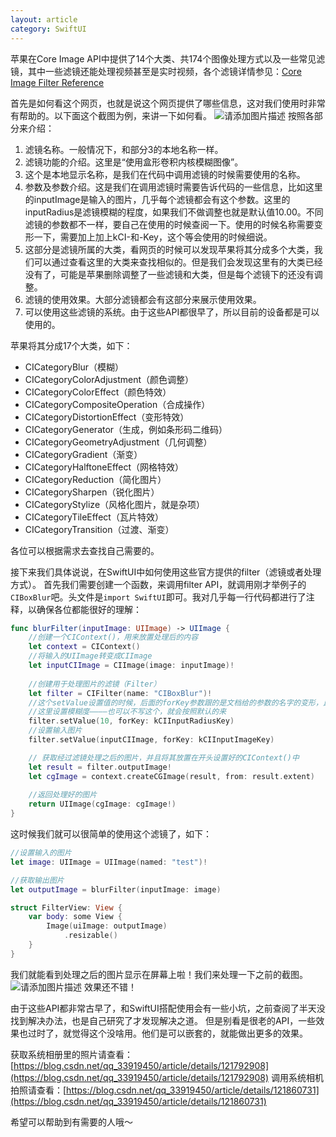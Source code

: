 ```yaml
---
layout: article
category: SwiftUI
---
```

苹果在Core Image API中提供了14个大类、共174个图像处理方式以及一些常见滤镜，其中一些滤镜还能处理视频甚至是实时视频，各个滤镜详情参见：[Core Image Filter Reference](https://developer.apple.com/library/archive/documentation/GraphicsImaging/Reference/CoreImageFilterReference/index.html#//apple_ref/doc/filter/ci/CIColorClamp)

首先是如何看这个网页，也就是说这个网页提供了哪些信息，这对我们使用时非常有帮助的。以下面这个截图为例，来讲一下如何看。
![请添加图片描述](https://img-blog.csdnimg.cn/b760cad550984160a1702ba628f4d912.jpg?x-oss-process=image/watermark,type_d3F5LXplbmhlaQ,shadow_50,text_Q1NETiBAemhvbmd1bmNsZQ==,size_20,color_FFFFFF,t_70,g_se,x_16)
按照各部分来介绍：

 1. 滤镜名称。一般情况下，和部分3的本地名称一样。
 2. 滤镜功能的介绍。这里是“使用盒形卷积内核模糊图像”。
 3. 这个是本地显示名称，是我们在代码中调用滤镜的时候需要使用的名称。
 4. 参数及参数介绍。这是我们在调用滤镜时需要告诉代码的一些信息，比如这里的inputImage是输入的图片，几乎每个滤镜都会有这个参数。这里的inputRadius是滤镜模糊的程度，如果我们不做调整也就是默认值10.00。不同滤镜的参数都不一样，要自己在使用的时候查阅一下。使用的时候名称需要变形一下，需要加上加上kCI-和-Key，这个等会使用的时候细说。
 5. 这部分是滤镜所属的大类，看网页的时候可以发现苹果将其分成多个大类，我们可以通过查看这里的大类来查找相似的。但是我们会发现这里有的大类已经没有了，可能是苹果删除调整了一些滤镜和大类，但是每个滤镜下的还没有调整。
 6. 滤镜的使用效果。大部分滤镜都会有这部分来展示使用效果。
 7. 可以使用这些滤镜的系统。由于这些API都很早了，所以目前的设备都是可以使用的。

苹果将其分成17个大类，如下：

 - CICategoryBlur（模糊）
 - CICategoryColorAdjustment（颜色调整）
 - CICategoryColorEffect（颜色特效）
 - CICategoryCompositeOperation（合成操作）
 - CICategoryDistortionEffect（变形特效）
 - CICategoryGenerator（生成，例如条形码二维码）
 - CICategoryGeometryAdjustment（几何调整）
 - CICategoryGradient（渐变）
 - CICategoryHalftoneEffect（网格特效）
 - CICategoryReduction（简化图片）
 - CICategorySharpen（锐化图片）
 - CICategoryStylize（风格化图片，就是杂项）
 - CICategoryTileEffect（瓦片特效）
 - CICategoryTransition（过渡、渐变）
 
 各位可以根据需求去查找自己需要的。

接下来我们具体说说，在SwiftUI中如何使用这些官方提供的filter（滤镜或者处理方式）。
首先我们需要创建一个函数，来调用filter API，就调用刚才举例子的`CIBoxBlur`吧。头文件是`import SwiftUI`即可。我对几乎每一行代码都进行了注释，以确保各位都能很好的理解：
```swift
func blurFilter(inputImage: UIImage) -> UIImage {
    //创建一个CIContext()，用来放置处理后的内容
    let context = CIContext()
    //将输入的UIImage转变成CIImage
    let inputCIImage = CIImage(image: inputImage)!
    
    //创建用于处理图片的滤镜（Filter）
    let filter = CIFilter(name: "CIBoxBlur")!
    //这个setValue设置值的时候，后面的forKey参数跟的是文档给的参数的名字的变形，比如这里官网给的是inputRadius，加上kCI-和-Key就是应该填的参数了。
    //这里设置模糊度————也可以不写这个，就会按照默认的来
    filter.setValue(10, forKey: kCIInputRadiusKey)
    //设置输入图片
    filter.setValue(inputCIImage, forKey: kCIInputImageKey)

    // 获取经过滤镜处理之后的图片，并且将其放置在开头设置好的CIContext()中
    let result = filter.outputImage!
    let cgImage = context.createCGImage(result, from: result.extent)
    
    //返回处理好的图片
    return UIImage(cgImage: cgImage!)
}
```
这时候我们就可以很简单的使用这个滤镜了，如下：

```swift
//设置输入的图片
let image: UIImage = UIImage(named: "test")!

//获取输出图片
let outputImage = blurFilter(inputImage: image)

struct FilterView: View {
    var body: some View {
        Image(uiImage: outputImage)
            .resizable()
    }
}
```
我们就能看到处理之后的图片显示在屏幕上啦！我们来处理一下之前的截图。
![请添加图片描述](https://img-blog.csdnimg.cn/12a8a4dd2e3c445abaf86ffd2375d5de.png?x-oss-process=image/watermark,type_d3F5LXplbmhlaQ,shadow_50,text_Q1NETiBAemhvbmd1bmNsZQ==,size_19,color_FFFFFF,t_70,g_se,x_16)
效果还不错！

由于这些API都非常古早了，和SwiftUI搭配使用会有一些小坑，之前查阅了半天没找到解决办法，也是自己研究了才发现解决之道。
但是别看是很老的API，一些效果也过时了，就觉得这个没啥用。他们是可以嵌套的，就能做出更多的效果。

获取系统相册里的照片请查看：[https://blog.csdn.net/qq_33919450/article/details/121792908](https://blog.csdn.net/qq_33919450/article/details/121792908)
调用系统相机拍照请查看：[https://blog.csdn.net/qq_33919450/article/details/121860731](https://blog.csdn.net/qq_33919450/article/details/121860731)

希望可以帮助到有需要的人哦～